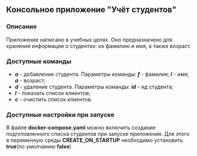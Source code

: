 ## Консольное приложение "Учёт студентов"
### Описание
Приложение написано в учебных целях. Оно предназначено для хранения информации о студентах: их фамилию и имя, а также возраст.

### Доступные команды
* **_a_** - добавление студента. Параметры команды: **_f_** - фамилия; **_l_** - имя; **_a_** - возраст;
* **_d_** - удаление студента. Параметры команды: **_id_** - ид студента;
* **_l_** - показать список клиентов;
* **_c_** - очистить список клиентов.
### Доступные настройки при запуске
В файле **docker-compose.yaml** можно включить создание подготовленного списка студентов при запуске приложения. 
Для этого в переменную среды **CREATE_ON_STARTUP** необходимо установить **true**(по умолчанию **false**) 
